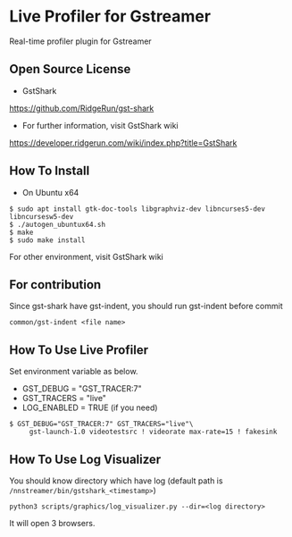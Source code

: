 # Live Profiler for Gstreamer
Real-time profiler plugin for Gstreamer

## Open Source License
- GstShark

https://github.com/RidgeRun/gst-shark

- For further information, visit GstShark wiki

https://developer.ridgerun.com/wiki/index.php?title=GstShark

## How To Install
- On Ubuntu x64
```console
$ sudo apt install gtk-doc-tools libgraphviz-dev libncurses5-dev libncursesw5-dev
$ ./autogen_ubuntux64.sh
$ make
$ sudo make install
```
For other environment, visit GstShark wiki

## For contribution
Since gst-shark have gst-indent, you should run gst-indent before commit
```
common/gst-indent <file name>
```

## How To Use Live Profiler
Set environment variable as below.
- GST_DEBUG = "GST_TRACER:7"
- GST_TRACERS = "live"
- LOG_ENABLED = TRUE (if you need)
```console
$ GST_DEBUG="GST_TRACER:7" GST_TRACERS="live"\
     gst-launch-1.0 videotestsrc ! videorate max-rate=15 ! fakesink
```

## How To Use Log Visualizer
You should know directory which have log (default path is `/nnstreamer/bin/gstshark_<timestamp>`)
```
python3 scripts/graphics/log_visualizer.py --dir=<log directory>
```
It will open 3 browsers.
